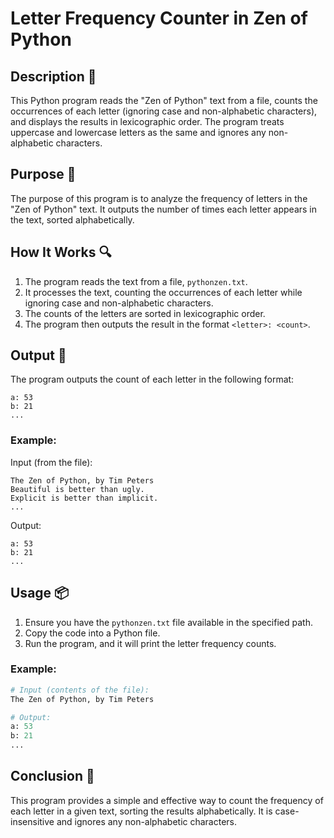 # Letter Frequency Counter in Zen of Python

## Description 📝

This Python program reads the "Zen of Python" text from a file, counts the occurrences of each letter (ignoring case and non-alphabetic characters), and displays the results in lexicographic order.
The program treats uppercase and lowercase letters as the same and ignores any non-alphabetic characters.

## Purpose 🎯

The purpose of this program is to analyze the frequency of letters in the "Zen of Python" text.
It outputs the number of times each letter appears in the text, sorted alphabetically.

## How It Works 🔍

1. The program reads the text from a file, `pythonzen.txt`.
2. It processes the text, counting the occurrences of each letter while ignoring case and non-alphabetic characters.
3. The counts of the letters are sorted in lexicographic order.
4. The program then outputs the result in the format `<letter>: <count>`.

## Output 📜

The program outputs the count of each letter in the following format:

```
a: 53
b: 21
...
```

### Example:

Input (from the file):

```
The Zen of Python, by Tim Peters
Beautiful is better than ugly.
Explicit is better than implicit.
...
```

Output:

```
a: 53
b: 21
...
```

## Usage 📦

1. Ensure you have the `pythonzen.txt` file available in the specified path.
2. Copy the code into a Python file.
3. Run the program, and it will print the letter frequency counts.

### Example:

```python
# Input (contents of the file):
The Zen of Python, by Tim Peters

# Output:
a: 53
b: 21
...
```

## Conclusion 🚀

This program provides a simple and effective way to count the frequency of each letter in a given text, sorting the results alphabetically.
It is case-insensitive and ignores any non-alphabetic characters.
